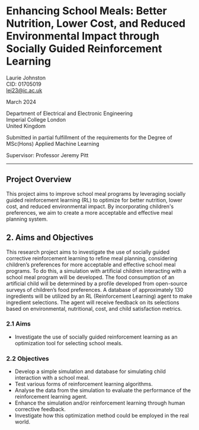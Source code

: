 # Enhancing School Meals: Better Nutrition, Lower Cost, and Reduced Environmental Impact through Socially Guided Reinforcement Learning

Laurie Johnston  
CID: 01705019  
lej23@ic.ac.uk  

March 2024  

Department of Electrical and Electronic Engineering  
Imperial College London  
United Kingdom  

Submitted in partial fulfillment of the requirements for the Degree of MSc(Hons) Applied Machine Learning  

Supervisor: Professor Jeremy Pitt

---

## Project Overview

This project aims to improve school meal programs by leveraging socially guided reinforcement learning (RL) to optimize for better nutrition, lower cost, and reduced environmental impact. By incorporating children's preferences, we aim to create a more acceptable and effective meal planning system.


## 2. Aims and Objectives

This research project aims to investigate the use of socially guided corrective reinforcement learning to refine meal planning, considering children’s preferences for more acceptable and effective school meal programs. To do this, a simulation with artificial children interacting with a school meal program will be developed. The food consumption of an artificial child will be determined by a profile developed from open-source surveys of children’s food preferences. A database of approximately 130 ingredients will be utilized by an RL (Reinforcement Learning) agent to make ingredient selections. The agent will receive feedback on its selections based on environmental, nutritional, cost, and child satisfaction metrics.

### 2.1 Aims

- Investigate the use of socially guided reinforcement learning as an optimization tool for selecting school meals.

### 2.2 Objectives

- Develop a simple simulation and database for simulating child interaction with a school meal.
- Test various forms of reinforcement learning algorithms.
- Analyse the data from the simulation to evaluate the performance of the reinforcement learning agent.
- Enhance the simulation and/or reinforcement learning through human corrective feedback.
- Investigate how this optimization method could be employed in the real world.